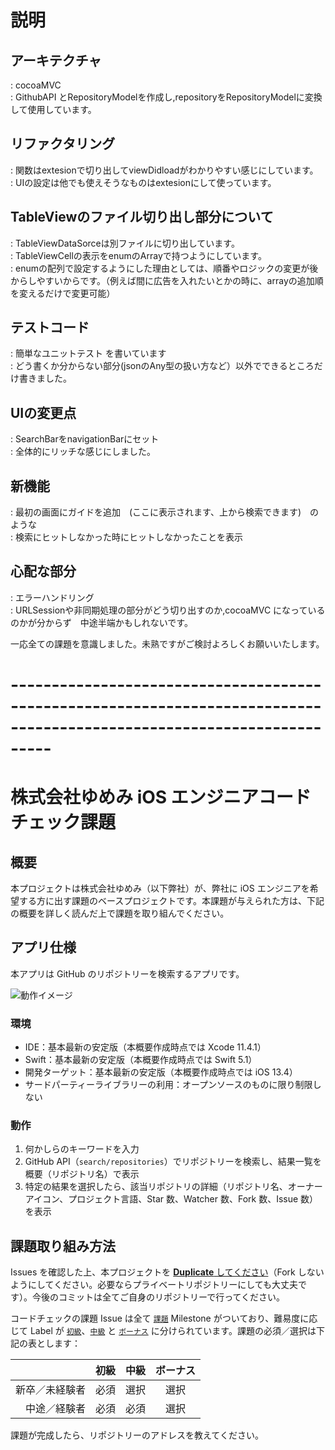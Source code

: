 # 説明



## アーキテクチャ
: cocoaMVC  
: GithubAPI とRepositoryModelを作成し,repositoryをRepositoryModelに変換して使用しています。  

## リファクタリング
: 関数はextesionで切り出してviewDidloadがわかりやすい感じにしています。  
: UIの設定は他でも使えそうなものはextesionにして使っています。  

## TableViewのファイル切り出し部分について
: TableViewDataSorceは別ファイルに切り出しています。   
: TableViewCellの表示をenumのArrayで持つようにしています。  
: enumの配列で設定するようにした理由としては、順番やロジックの変更が後からしやすいからです。（例えば間に広告を入れたいとかの時に、arrayの追加順を変えるだけで変更可能）  

## テストコード
: 簡単なユニットテスト を書いています  
: どう書くか分からない部分(jsonのAny型の扱い方など）以外でできるところだけ書きました。  

## UIの変更点
: SearchBarをnavigationBarにセット  
: 全体的にリッチな感じにしました。  

## 新機能
: 最初の画面にガイドを追加　(ここに表示されます、上から検索できます)　のような   
: 検索にヒットしなかった時にヒットしなかったことを表示  

## 心配な部分
: エラーハンドリング  
: URLSessionや非同期処理の部分がどう切り出すのか,cocoaMVC になっているのかが分からず　中途半端かもしれないです。  

一応全ての課題を意識しました。未熟ですがご検討よろしくお願いいたします。
  
# -----------------------------------------------------------------------------------------------------------------------

# 株式会社ゆめみ iOS エンジニアコードチェック課題

## 概要

本プロジェクトは株式会社ゆめみ（以下弊社）が、弊社に iOS エンジニアを希望する方に出す課題のベースプロジェクトです。本課題が与えられた方は、下記の概要を詳しく読んだ上で課題を取り組んでください。

## アプリ仕様

本アプリは GitHub のリポジトリーを検索するアプリです。

![動作イメージ](README_Images/app.gif)

### 環境

- IDE：基本最新の安定版（本概要作成時点では Xcode 11.4.1）
- Swift：基本最新の安定版（本概要作成時点では Swift 5.1）
- 開発ターゲット：基本最新の安定版（本概要作成時点では iOS 13.4）
- サードパーティーライブラリーの利用：オープンソースのものに限り制限しない

### 動作

1. 何かしらのキーワードを入力
2. GitHub API（`search/repositories`）でリポジトリーを検索し、結果一覧を概要（リポジトリ名）で表示
3. 特定の結果を選択したら、該当リポジトリの詳細（リポジトリ名、オーナーアイコン、プロジェクト言語、Star 数、Watcher 数、Fork 数、Issue 数）を表示

## 課題取り組み方法

Issues を確認した上、本プロジェクトを [**Duplicate** してください](https://help.github.com/en/github/creating-cloning-and-archiving-repositories/duplicating-a-repository)（Fork しないようにしてください。必要ならプライベートリポジトリーにしても大丈夫です）。今後のコミットは全てご自身のリポジトリーで行ってください。

コードチェックの課題 Issue は全て [`課題`](https://github.com/yumemi/ios-engineer-codecheck/milestone/1) Milestone がついており、難易度に応じて Label が [`初級`](https://github.com/yumemi/ios-engineer-codecheck/issues?q=is%3Aopen+is%3Aissue+label%3A初級+milestone%3A課題)、[`中級`](https://github.com/yumemi/ios-engineer-codecheck/issues?q=is%3Aopen+is%3Aissue+label%3A中級+milestone%3A課題+) と [`ボーナス`](https://github.com/yumemi/ios-engineer-codecheck/issues?q=is%3Aopen+is%3Aissue+label%3Aボーナス+milestone%3A課題+) に分けられています。課題の必須／選択は下記の表とします：

|   | 初級 | 中級 | ボーナス
|--:|:--:|:--:|:--:|
| 新卒／未経験者 | 必須 | 選択 | 選択 |
| 中途／経験者 | 必須 | 必須 | 選択 |

課題が完成したら、リポジトリーのアドレスを教えてください。
